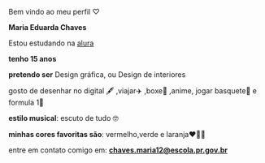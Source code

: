 Bem vindo ao meu perfil ♡

**Maria Eduarda Chaves**

Estou estudando na [alura](https://www.alura.com.br/)

**tenho 15 anos**

**pretendo ser** Design gráfica, ou Design de interiores

gosto de desenhar no digital 🖋️ ,viajar✈️ ,boxe🥊 ,anime, jogar basquete🏀 e formula 1🚙

**estilo musical**: escuto de tudo 🤓

**minhas cores favoritas são**: vermelho,verde e laranja❤️💚🧡

entre em contato comigo em: **chaves.maria12@escola.pr.gov.br**
